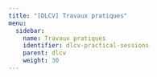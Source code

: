 ```yaml
---
title: "[DLCV] Travaux pratiques"
menu:
  sidebar:
    name: Travaux pratiques
    identifier: dlcv-practical-sessions
    parent: dlcv
    weight: 30
---
```


